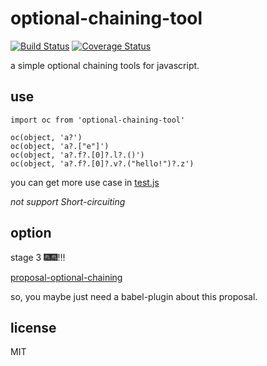 # optional-chaining-tool

[![Build Status](https://travis-ci.org/cbbfcd/optional-chian.svg?branch=master)](https://travis-ci.org/cbbfcd/optional-chian)
[![Coverage Status](https://coveralls.io/repos/github/cbbfcd/optional-chian/badge.svg?branch=master)](https://coveralls.io/github/cbbfcd/optional-chian?branch=master)

a simple optional chaining tools for javascript.

## use

```
import oc from 'optional-chaining-tool'

oc(object, 'a?')
oc(object, 'a?.["e"]')
oc(object, 'a?.f?.[0]?.l?.()')
oc(object, 'a?.f?.[0]?.v?.("hello!")?.z')
```

you can get more use case in [test.js](./test.js)

*not support Short-circuiting*

## option

stage 3 🎆🎆!!!

[proposal-optional-chaining](https://github.com/tc39/proposal-optional-chaining)

so, you maybe just need a babel-plugin about this proposal.


## license

MIT